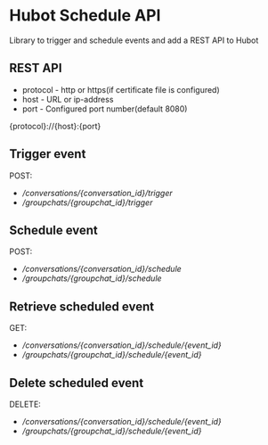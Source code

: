 # Hubot Schedule API

Library to trigger and schedule events and add a REST API to Hubot

## REST API

* protocol - http or https(if certificate file is configured)
* host - URL or ip-address
* port - Configured port number(default 8080)

{protocol}://{host}:{port}

## Trigger event

POST:
* */conversations/{conversation_id}/trigger*
* */groupchats/{groupchat_id}/trigger*

## Schedule event

POST:
* */conversations/{conversation_id}/schedule*
* */groupchats/{groupchat_id}/schedule*

## Retrieve scheduled event

GET:
* */conversations/{conversation_id}/schedule/{event_id}*
* */groupchats/{groupchat_id}/schedule/{event_id}*

## Delete scheduled event

DELETE:
* */conversations/{conversation_id}/schedule/{event_id}*
* */groupchats/{groupchat_id}/schedule/{event_id}*

